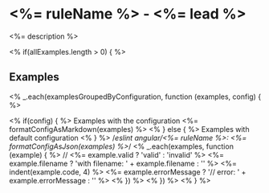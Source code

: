 # <%= ruleName %> - <%= lead %>

<%= description %>

<% if(allExamples.length > 0) { %>
## Examples

<% _.each(examplesGroupedByConfiguration, function (examples, config) { %>

<% if(config) { %>
Examples with the configuration <%= formatConfigAsMarkdown(examples) %>
<% } else { %>
Examples with default configuration
<% } %>
    /*eslint angular/<%= ruleName %>: <%= formatConfigAsJson(examples) %>*/
    <% _.each(examples, function (example) { %>
    // <%= example.valid ? 'valid' : 'invalid' %> <%= example.filename ? 'with filename: ' + example.filename : '' %>
    <%= indent(example.code, 4) %> <%= example.errorMessage ? '// error: ' + example.errorMessage : '' %>
    <% }) %>
<% }) %>
<% } %>

